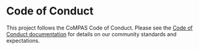 # Code of Conduct

This project follows the CoMPAS Code of Conduct. Please see the [Code of Conduct documentation](https://com-pas.github.io/contributing/#code-of-conduct) for details on our community standards and expectations.